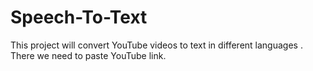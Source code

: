 # Speech-To-Text
This project will convert YouTube  videos to text in different languages . There we need to paste YouTube link.
